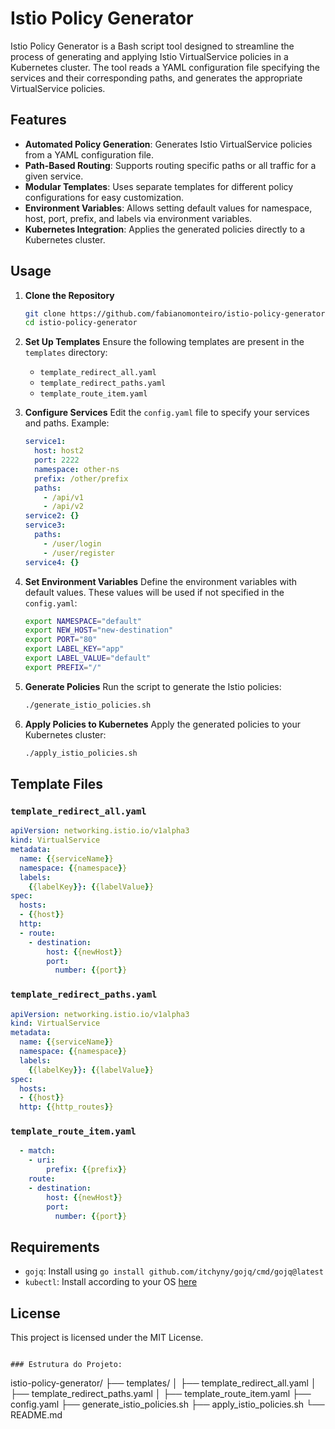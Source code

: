 # Istio Policy Generator

Istio Policy Generator is a Bash script tool designed to streamline the process of generating and applying Istio VirtualService policies in a Kubernetes cluster. The tool reads a YAML configuration file specifying the services and their corresponding paths, and generates the appropriate VirtualService policies.

## Features

- **Automated Policy Generation**: Generates Istio VirtualService policies from a YAML configuration file.
- **Path-Based Routing**: Supports routing specific paths or all traffic for a given service.
- **Modular Templates**: Uses separate templates for different policy configurations for easy customization.
- **Environment Variables**: Allows setting default values for namespace, host, port, prefix, and labels via environment variables.
- **Kubernetes Integration**: Applies the generated policies directly to a Kubernetes cluster.

## Usage

1. **Clone the Repository**
   ```sh
   git clone https://github.com/fabianomonteiro/istio-policy-generator.git
   cd istio-policy-generator
   ```

2. **Set Up Templates**
   Ensure the following templates are present in the `templates` directory:
   - `template_redirect_all.yaml`
   - `template_redirect_paths.yaml`
   - `template_route_item.yaml`

3. **Configure Services**
   Edit the `config.yaml` file to specify your services and paths. Example:
   ```yaml
   service1:
     host: host2
     port: 2222
     namespace: other-ns
     prefix: /other/prefix
     paths:
       - /api/v1
       - /api/v2  
   service2: {}
   service3:
     paths:
       - /user/login
       - /user/register
   service4: {}
   ```

4. **Set Environment Variables**
   Define the environment variables with default values. These values will be used if not specified in the `config.yaml`:
   ```sh
   export NAMESPACE="default"
   export NEW_HOST="new-destination"
   export PORT="80"
   export LABEL_KEY="app"
   export LABEL_VALUE="default"
   export PREFIX="/"
   ```

5. **Generate Policies**
   Run the script to generate the Istio policies:
   ```sh
   ./generate_istio_policies.sh
   ```

6. **Apply Policies to Kubernetes**
   Apply the generated policies to your Kubernetes cluster:
   ```sh
   ./apply_istio_policies.sh
   ```

## Template Files

### `template_redirect_all.yaml`
```yaml
apiVersion: networking.istio.io/v1alpha3
kind: VirtualService
metadata:
  name: {{serviceName}}
  namespace: {{namespace}}
  labels:
    {{labelKey}}: {{labelValue}}
spec:
  hosts:
  - {{host}}
  http:
  - route:
    - destination:
        host: {{newHost}}
        port:
          number: {{port}}
```

### `template_redirect_paths.yaml`
```yaml
apiVersion: networking.istio.io/v1alpha3
kind: VirtualService
metadata:
  name: {{serviceName}}
  namespace: {{namespace}}
  labels:
    {{labelKey}}: {{labelValue}}
spec:
  hosts:
  - {{host}}
  http: {{http_routes}}
```

### `template_route_item.yaml`
```yaml
  - match:
    - uri:
        prefix: {{prefix}}
    route:
    - destination:
        host: {{newHost}}
        port:
          number: {{port}}
```

## Requirements

- `gojq`: Install using `go install github.com/itchyny/gojq/cmd/gojq@latest`
- `kubectl`: Install according to your OS [here](https://kubernetes.io/docs/tasks/tools/install-kubectl/)

## License

This project is licensed under the MIT License.
```

### Estrutura do Projeto:
```
istio-policy-generator/
├── templates/
│   ├── template_redirect_all.yaml
│   ├── template_redirect_paths.yaml
│   ├── template_route_item.yaml
├── config.yaml
├── generate_istio_policies.sh
├── apply_istio_policies.sh
└── README.md
```